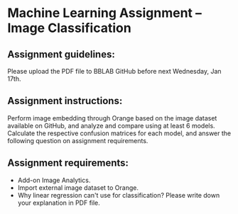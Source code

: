 # Machine Learning Assignment – Image Classification

## Assignment guidelines:

Please upload the PDF file to BBLAB GitHub before next Wednesday, Jan 17th.

## Assignment instructions:

Perform image embedding through Orange based on the image dataset available on GitHub, and analyze and compare using at least 6 models. Calculate the respective confusion matrices for each model, and answer the following question on assignment requirements.

## Assignment requirements:
- Add-on Image Analytics.
- Import external image dataset to Orange.
- Why linear regression can't use for classification? Please write down your explanation in PDF file.
